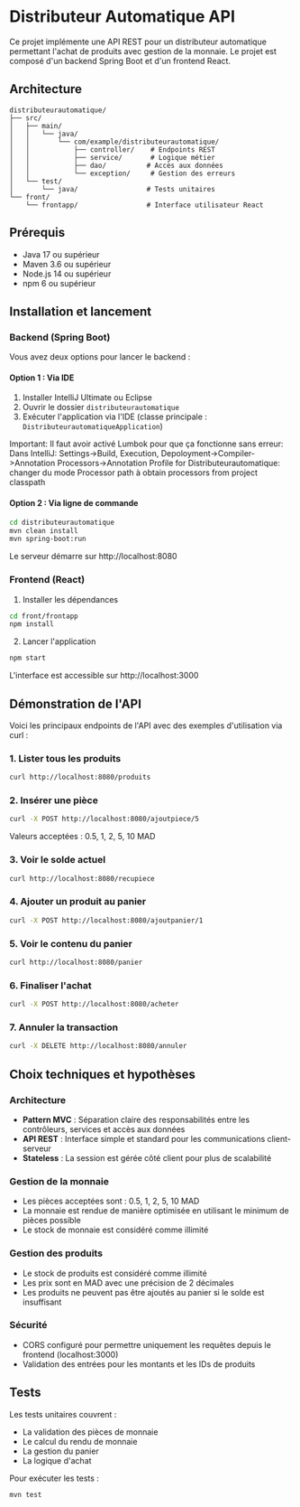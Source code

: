# Distributeur Automatique API

Ce projet implémente une API REST pour un distributeur automatique permettant l'achat de produits avec gestion de la monnaie. Le projet est composé d'un backend Spring Boot et d'un frontend React.

## Architecture

```
distributeurautomatique/
├── src/
│   ├── main/
│   │   └── java/
│   │       └── com/example/distributeurautomatique/
│   │           ├── controller/    # Endpoints REST
│   │           ├── service/       # Logique métier
│   │           ├── dao/          # Accès aux données
│   │           └── exception/     # Gestion des erreurs
│   └── test/
│       └── java/                 # Tests unitaires
└── front/
    └── frontapp/                 # Interface utilisateur React
```

## Prérequis

- Java 17 ou supérieur
- Maven 3.6 ou supérieur
- Node.js 14 ou supérieur
- npm 6 ou supérieur

## Installation et lancement

### Backend (Spring Boot)

Vous avez deux options pour lancer le backend :

#### Option 1 : Via IDE
1. Installer IntelliJ Ultimate ou Eclipse
2. Ouvrir le dossier `distributeurautomatique`
3. Exécuter l'application via l'IDE (classe principale : `DistributeurautomatiqueApplication`)

Important: Il faut avoir activé Lumbok pour que ça fonctionne sans erreur: 
Dans IntelliJ: Settings->Build, Execution, Depoloyment->Compiler->Annotation Processors->Annotation Profile for Distributeurautomatique: changer du mode Processor path à obtain processors from project classpath

#### Option 2 : Via ligne de commande
```bash
cd distributeurautomatique
mvn clean install
mvn spring-boot:run
```

Le serveur démarre sur http://localhost:8080

### Frontend (React)

1. Installer les dépendances
```bash
cd front/frontapp
npm install
```

2. Lancer l'application
```bash
npm start
```

L'interface est accessible sur http://localhost:3000

## Démonstration de l'API

Voici les principaux endpoints de l'API avec des exemples d'utilisation via curl :

### 1. Lister tous les produits
```bash
curl http://localhost:8080/produits
```

### 2. Insérer une pièce
```bash
curl -X POST http://localhost:8080/ajoutpiece/5
```
Valeurs acceptées : 0.5, 1, 2, 5, 10 MAD

### 3. Voir le solde actuel
```bash
curl http://localhost:8080/recupiece
```

### 4. Ajouter un produit au panier
```bash
curl -X POST http://localhost:8080/ajoutpanier/1
```

### 5. Voir le contenu du panier
```bash
curl http://localhost:8080/panier
```

### 6. Finaliser l'achat
```bash
curl -X POST http://localhost:8080/acheter
```

### 7. Annuler la transaction
```bash
curl -X DELETE http://localhost:8080/annuler
```

## Choix techniques et hypothèses

### Architecture
- **Pattern MVC** : Séparation claire des responsabilités entre les contrôleurs, services et accès aux données
- **API REST** : Interface simple et standard pour les communications client-serveur
- **Stateless** : La session est gérée côté client pour plus de scalabilité

### Gestion de la monnaie
- Les pièces acceptées sont : 0.5, 1, 2, 5, 10 MAD
- La monnaie est rendue de manière optimisée en utilisant le minimum de pièces possible
- Le stock de monnaie est considéré comme illimité

### Gestion des produits
- Le stock de produits est considéré comme illimité
- Les prix sont en MAD avec une précision de 2 décimales
- Les produits ne peuvent pas être ajoutés au panier si le solde est insuffisant

### Sécurité
- CORS configuré pour permettre uniquement les requêtes depuis le frontend (localhost:3000)
- Validation des entrées pour les montants et les IDs de produits


## Tests

Les tests unitaires couvrent :
- La validation des pièces de monnaie
- Le calcul du rendu de monnaie
- La gestion du panier
- La logique d'achat

Pour exécuter les tests :
```bash
mvn test
``` 
